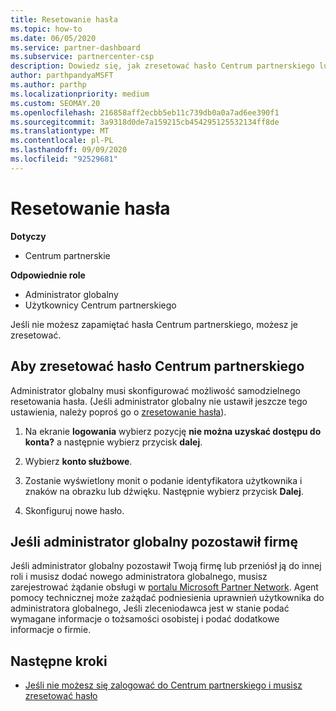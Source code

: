 ```yaml
---
title: Resetowanie hasła
ms.topic: how-to
ms.date: 06/05/2020
ms.service: partner-dashboard
ms.subservice: partnercenter-csp
description: Dowiedz się, jak zresetować hasło Centrum partnerskiego lub uzyskać pomoc od administratora globalnego firmy. Dowiedz się również, jak dodać nowego administratora globalnego Centrum partnerskiego.
author: parthpandyaMSFT
ms.author: parthp
ms.localizationpriority: medium
ms.custom: SEOMAY.20
ms.openlocfilehash: 216858aff2ecbb5eb11c739db0a0a7ad6ee390f1
ms.sourcegitcommit: 3a9318d0de7a159215cb454295125532134ff8de
ms.translationtype: MT
ms.contentlocale: pl-PL
ms.lasthandoff: 09/09/2020
ms.locfileid: "92529681"
---
```

# <a name="reset-my-password"></a>Resetowanie hasła

**Dotyczy**

- Centrum partnerskie
 
**Odpowiednie role**

- Administrator globalny
- Użytkownicy Centrum partnerskiego


Jeśli nie możesz zapamiętać hasła Centrum partnerskiego, możesz je zresetować.

## <a name="to-reset-your-partner-center-password"></a>Aby zresetować hasło Centrum partnerskiego

Administrator globalny musi skonfigurować możliwość samodzielnego resetowania hasła. (Jeśli administrator globalny nie ustawił jeszcze tego ustawienia, należy poproś go o [zresetowanie hasła](reset-a-user-password.md)).

1. Na ekranie **logowania** wybierz pozycję **nie można uzyskać dostępu do konta?** a następnie wybierz przycisk **dalej**.

2. Wybierz **konto służbowe**.

3. Zostanie wyświetlony monit o podanie identyfikatora użytkownika i znaków na obrazku lub dźwięku. Następnie wybierz przycisk **Dalej**.

4. Skonfiguruj nowe hasło.

## <a name="if-your-global-admin-has-left-the-company"></a>Jeśli administrator globalny pozostawił firmę

Jeśli administrator globalny pozostawił Twoją firmę lub przeniósł ją do innej roli i musisz dodać nowego administratora globalnego, musisz zarejestrować żądanie obsługi w [portalu Microsoft Partner Network](https://partner.microsoft.com/commercial#/). Agent pomocy technicznej może zażądać podniesienia uprawnień użytkownika do administratora globalnego, Jeśli zleceniodawca jest w stanie podać wymagane informacje o tożsamości osobistej i podać dodatkowe informacje o firmie. 

## <a name="next-steps"></a>Następne kroki

- [Jeśli nie możesz się zalogować do Centrum partnerskiego i musisz zresetować hasło](unable-to-sign-in.md)